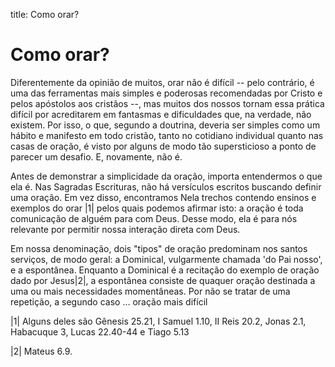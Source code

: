 title: Como orar?

# Como orar?

<!--
  Dificuldade de orar visível
  O que é orar
  Como se deve orar
  Recomendações finais
-->

Diferentemente da opinião de muitos, orar não é difícil -- pelo contrário, é
uma das ferramentas mais simples e poderosas recomendadas por Cristo e pelos
apóstolos aos cristãos --, mas muitos dos nossos tornam essa prática difícil
por acreditarem em fantasmas e dificuldades que, na verdade, não existem. Por
isso, o que, segundo a doutrina, deveria ser simples como um hábito e manifesto
em todo cristão, tanto no cotidiano individual quanto nas casas de oração, é
visto por alguns de modo tão supersticioso a ponto de parecer um desafio. E,
novamente, não é.

Antes de demonstrar a simplicidade da oração, importa entendermos o que ela é.
Nas Sagradas Escrituras, não há versículos escritos buscando definir uma
oração. Em vez disso, encontramos Nela trechos contendo ensinos e exemplos do
orar \|1\| pelos quais podemos afirmar isto: a oração é toda comunicação de
alguém para com Deus. Desse modo, ela é para nós relevante por permitir nossa
interação direta com Deus.

Em nossa denominação, dois "tipos" de oração predominam nos santos serviços, de modo geral: a Dominical, vulgarmente chamada 'do Pai nosso', e a espontânea. Enquanto a Dominical é a recitação do exemplo de oração dado por Jesus\|2\|, a espontânea consiste de quaquer oração destinada a uma ou mais necessidades momentâneas. Por não se tratar de uma repetição, a segundo caso ... oração mais difícil

\|1\| Alguns deles são Gênesis 25.21, I Samuel 1.10, II Reis 20.2, Jonas 2.1,
Habacuque 3, Lucas 22.40-44 e Tiago 5.13

\|2\| Mateus 6.9.
